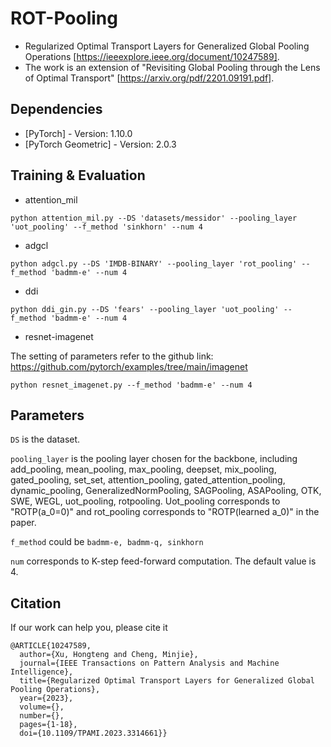 # ROT-Pooling
* Regularized Optimal Transport Layers for Generalized Global Pooling Operations [https://ieeexplore.ieee.org/document/10247589]. 
* The work is an extension of "Revisiting Global Pooling through the Lens of Optimal Transport" [https://arxiv.org/pdf/2201.09191.pdf].

## Dependencies

* [PyTorch] - Version: 1.10.0
* [PyTorch Geometric] - Version: 2.0.3

## Training & Evaluation


* attention_mil

```
python attention_mil.py --DS 'datasets/messidor' --pooling_layer 'uot_pooling' --f_method 'sinkhorn' --num 4 
```


* adgcl

```
python adgcl.py --DS 'IMDB-BINARY' --pooling_layer 'rot_pooling' --f_method 'badmm-e' --num 4
```

* ddi

```
python ddi_gin.py --DS 'fears' --pooling_layer 'uot_pooling' --f_method 'badmm-e' --num 4
```

* resnet-imagenet


The setting of parameters refer to the github link: https://github.com/pytorch/examples/tree/main/imagenet

```
python resnet_imagenet.py --f_method 'badmm-e' --num 4
```

## Parameters


```DS``` is the dataset.

```pooling_layer``` is the pooling layer chosen for the backbone, including add_pooling, mean_pooling, max_pooling, deepset, 
mix_pooling, gated_pooling, set_set, attention_pooling, gated_attention_pooling, dynamic_pooling, GeneralizedNormPooling,
SAGPooling, ASAPooling, OTK, SWE, WEGL, uot_pooling, rotpooling. Uot_pooling corresponds to "ROTP(a_0=0)" and rot_pooling corresponds to 
"ROTP(learned a_0)" in the paper.

```f_method``` could be ```badmm-e, badmm-q, sinkhorn``` 

```num``` corresponds to K-step feed-forward computation. The default value is 4.

## Citation

If our work can help you, please cite it
```
@ARTICLE{10247589,
  author={Xu, Hongteng and Cheng, Minjie},
  journal={IEEE Transactions on Pattern Analysis and Machine Intelligence}, 
  title={Regularized Optimal Transport Layers for Generalized Global Pooling Operations}, 
  year={2023},
  volume={},
  number={},
  pages={1-18},
  doi={10.1109/TPAMI.2023.3314661}}
```


